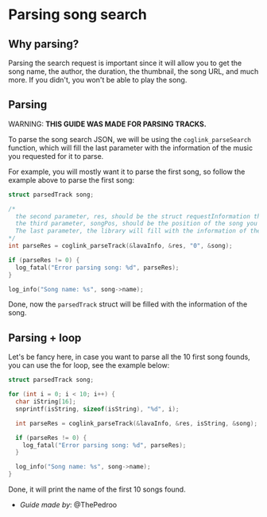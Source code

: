# Parsing song search

## Why parsing?

Parsing the search request is important since it will allow you to get the song name, the author, the duration, the thumbnail, the song URL, and much more. If you didn't, you won't be able to play the song.

## Parsing

WARNING: **THIS GUIDE WAS MADE FOR PARSING TRACKS.**

To parse the song search JSON, we will be using the `coglink_parseSearch` function, which will fill the last parameter with the information of the music you requested for it to parse.

For example, you will mostly want it to parse the first song, so follow the example above to parse the first song:

```c
struct parsedTrack song;

/*
  the second parameter, res, should be the struct requestInformation that you got from the coglink_searchSong function.
  the third parameter, songPos, should be the position of the song you want to parse, if you want to parse the first song, it should be 0.
  The last parameter, the library will fill with the information of the requested song.
*/
int parseRes = coglink_parseTrack(&lavaInfo, &res, "0", &song);

if (parseRes != 0) {
  log_fatal("Error parsing song: %d", parseRes);
}

log_info("Song name: %s", song->name);
```

Done, now the `parsedTrack` struct will be filled with the information of the song.

## Parsing + loop

Let's be fancy here, in case you want to parse all the 10 first song founds, you can use the for loop, see the example below:

```c
struct parsedTrack song;

for (int i = 0; i < 10; i++) {
  char iString[16];
  snprintf(isString, sizeof(isString), "%d", i); 

  int parseRes = coglink_parseTrack(&lavaInfo, &res, isString, &song);

  if (parseRes != 0) {
    log_fatal("Error parsing song: %d", parseRes);
  }

  log_info("Song name: %s", song->name);
}
```

Done, it will print the name of the first 10 songs found.

* *Guide made by*: @ThePedroo
